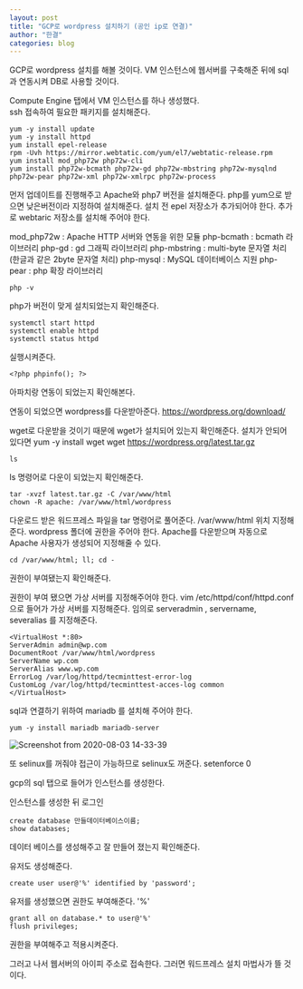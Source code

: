 ```yaml
---
layout: post
title: "GCP로 wordpress 설치하기 (공인 ip로 연결)"
author: "한결"
categories: blog
---
```



GCP로 wordpress 설치를 해볼 것이다.
VM 인스턴스에 웹서버를 구축해준 뒤에 sql과 연동시켜 DB로 사용할 것이다.   

Compute Engine 탭에서 VM 인스턴스를 하나 생성했다.   
ssh 접속하여 필요한 패키지를 설치해준다.

    yum -y install update
    yum -y install httpd
    yum install epel-release
    rpm -Uvh https://mirror.webtatic.com/yum/el7/webtatic-release.rpm
    yum install mod_php72w php72w-cli
    yum install php72w-bcmath php72w-gd php72w-mbstring php72w-mysqlnd php72w-pear php72w-xml php72w-xmlrpc php72w-process

먼저 업데이트를 진행해주고 Apache와 php7 버전을 설치해준다.
php를 yum으로 받으면 낮은버전이라 지정하여 설치해준다. 설치 전 epel 저장소가 추가되어야 한다.
추가로 webtaric 저장소를 설치해 주어야 한다.

mod_php72w : Apache HTTP 서버와 연동을 위한 모듈
php-bcmath : bcmath 라이브러리
php-gd : gd 그래픽 라이브러리
php-mbstring : multi-byte 문자열 처리(한글과 같은 2byte 문자열 처리)
php-mysql : MySQL 데이터베이스 지원
php-pear : php 확장 라이브러리

    php -v
php가 버전이 맞게 설치되었는지 확인해준다.

    systemctl start httpd
    systemctl enable httpd
    systemctl status httpd
    
실행시켜준다.

    <?php phpinfo(); ?>
아파치랑 연동이 되었는지 확인해본다.


연동이 되었으면 wordpress를 다운받아준다.
https://wordpress.org/download/

wget로 다운받을 것이기 때문에 wget가 설치되어 있는지 확인해준다.
설치가 안되어 있다면
    yum -y install wget
    wget https://wordpress.org/latest.tar.gz

    ls
ls 명령어로 다운이 되었는지 확인해준다.

    tar -xvzf latest.tar.gz -C /var/www/html
    chown -R apache: /var/www/html/wordpress

다운로드 받은 워드프레스 파일을 tar 명령어로 풀어준다. /var/www/html 위치 지정해준다.
wordpress 폴더에 권한을 주어야 한다. Apache를 다운받으며 자동으로 Apache 사용자가 생성되어 지정해줄 수 있다.

    cd /var/www/html; ll; cd -
권한이 부여됐는지 확인해준다.

권한이 부여 됐으면 가상 서버를 지정해주어야 한다.
    vim /etc/httpd/conf/httpd.conf
으로 들어가 가상 서버를 지정해준다.
임의로 serveradmin , servername, severalias 를 지정해준다.

    <VirtualHost *:80>
	ServerAdmin admin@wp.com
	DocumentRoot /var/www/html/wordpress
	ServerName wp.com
	ServerAlias www.wp.com
	ErrorLog /var/log/httpd/tecminttest-error-log
	CustomLog /var/log/httpd/tecminttest-acces-log common
    </VirtualHost>



sql과 연결하기 위하여 mariadb 를 설치해 주어야 한다.

    yum -y install mariadb mariadb-server

![Screenshot from 2020-08-03 14-33-39](https://user-images.githubusercontent.com/69098825/89162306-d99a1100-d5ae-11ea-8a52-7e7087751e81.png)

또 selinux를 꺼줘야 접근이 가능하므로 selinux도 꺼준다.
    setenforce 0 


gcp의 sql 탭으로 들어가 인스턴스를 생성한다.

인스턴스를 생성한 뒤 로그인

    create database 만들데이터베이스이름;
    show databases;

데이터 베이스를 생성해주고 잘 만들어 졌는지 확인해준다.

유저도 생성해준다.

    create user user@'%' identified by 'password';
유저를 생성했으면 권한도 부여해준다.
'%'

    grant all on database.* to user@'%'
    flush privileges;

권한을 부여해주고 적용시켜준다.


그러고 나서 웹서버의 아이피 주소로 접속한다.
그러면 워드프레스 설치 마법사가 뜰 것이다.



